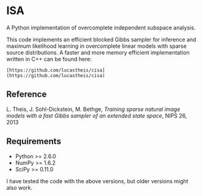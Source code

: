 # ISA

A Python implementation of overcomplete independent subspace analysis.

This code implements an efficient blocked Gibbs sampler for inference and maximum likelihood
learning in overcomplete linear models with sparse source distributions. A faster and more memory
efficient implementation written in C++ can be found here:

	[https://github.com/lucastheis/cisa](https://github.com/lucastheis/cisa)

## Reference

L. Theis, J. Sohl-Dickstein, M. Bethge, *Training sparse natural image models with a fast Gibbs
sampler of an extended state space*, NIPS 26, 2013

## Requirements

* Python >= 2.6.0
* NumPy >= 1.6.2
* SciPy >= 0.11.0

I have tested the code with the above versions, but older versions might also work.
